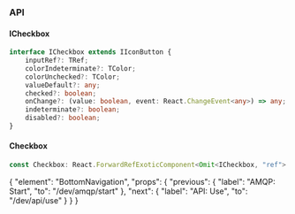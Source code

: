 

### API

#### ICheckbox

```ts
interface ICheckbox extends IIconButton {
    inputRef?: TRef;
    colorIndeterminate?: TColor;
    colorUnchecked?: TColor;
    valueDefault?: any;
    checked?: boolean;
    onChange?: (value: boolean, event: React.ChangeEvent<any>) => any;
    indeterminate?: boolean;
    disabled?: boolean;
}
```

#### Checkbox

```ts
const Checkbox: React.ForwardRefExoticComponent<Omit<ICheckbox, "ref"> & React.RefAttributes<unknown>>;
```


{
  "element": "BottomNavigation",
  "props": {
    "previous": {
      "label": "AMQP: Start",
      "to": "/dev/amqp/start"
    },
    "next": {
      "label": "API: Use",
      "to": "/dev/api/use"
    }
  }
}